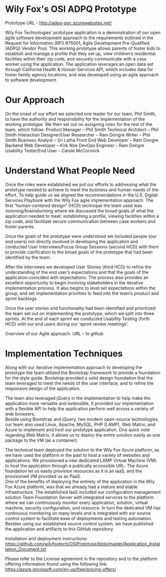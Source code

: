 # Wily Fox's OSI ADPQ Prototype

Prototype URL - 
http://adpq-poc.azurewebsites.net/ 

Wily Fox Technologies’ prototype application is a demonstration of our open agile software development approach to the requirements outlined in the Request for Information (RFI) #75001, Agile Development Pre-Qualified (ADPQ) Vendor Pool.  This working prototype allows parents of foster kids to establish and manage a profile that they set up, view children’s residential facilities within their zip code, and securely communicate with a case worker using the application.  The application leverages an open data set through California Health & Human Services API, which includes data for foster family agency locations, and was developed using an agile approach to software development. 

# Our Approach
On the onset of our effort we selected one leader for our team, Phil Smith, to have the authority and responsibility for the implementation of the working prototype.  We then set out on assigning roles for the rest of the team, which follow:
 Product Manager – Phil Smith 
 Technical Architect – Phil Smith
 Interaction Designer/User Researcher – Ram Dongre
 Writer – Phil Smith
 Business Analyst – Sri Latha 
 Front End Web Developer – Ram Dongre
 Backend Web Developer – Kirk Noe
 DevOps Engineer – Ram Dongre
 Usability Tester/End User – Carole McCormick
 
# Understand What People Need
Once the roles were established we put our efforts to addressing what the prototype needed to achieve to meet the business and human needs of the effort.  To help guide us we aligned the recommendations in the U.S. Digital Services Playbook with the Wily Fox agile implementation approach.  The first “human-centered design” (HCD) technique the team used was visioning/brainstorming where we discussed the broad goals of what the application needed to meet: establishing a profile, viewing facilities within a zip code, and facilitate secure communication between case workers and foster parents.  

Once the goals of the prototype were understood we included people (our end users) not directly involved in developing the application and conducted User Interviews/Focus Group Sessions (second HCD) with them to provide clarification to the broad goals of the prototype that had been identified by the team.  

After the interviews we developed User Stories (third HCD) to refine the understanding of the end user’s expectations and that the goals of the application coincided with expectations.  The process also provides an excellent opportunity to begin involving stakeholders in the iterative implementation process. It also begins to level set expectations within the group, and set implementation priorities to feed into the team’s product and sprint backlogs.  

Once the user stories and functionality had been identified and prioritized the team set out on implementing the prototype, which we split into three sprints.  At the end of each sprint we conducted Usability Testing (forth HCD) with our end users during our ‘sprint review meetings’.  

Overview of our Agile approach:
URL – to github 

# Implementation Techniques
Along with our iterative implementation approach to developing the prototype the team utilized the Bootstrap framework to provide a foundation for the style guide.  Bootstrap provided a solid design foundation that the team leveraged to meet the needs of the user interface, and to refine the responsive design of the application. 

The team also leveraged jQuery in the implementation to help make the application more versatile and extensible.  It provided our implementation with a flexible API to help the application perform well across a variety of web browsers.  
Beside using Bootstrap and jQuery, two modern open-source technologies, our team also used Linux, Apache, MySQL, PHP (LAMP), Web Matrix, and Azure to implement and host our prototype application.  One quick note regarding Web Matrix, it allows us to deploy the entire solution easily as one package to the VM (as a container).  

The technical team deployed the solution to the Wily Fox Azure platform, as we have used the platform in the past to host a variety of websites and applications.  We provisioned a new dedicated LAMP Virtual Machine (VM) to host the application through a publically accessible URL.  The Azure foundation let us easily provision resources as it is an IaaS, and the provisioned VM provided us as PaaS.  
One of the benefits of deploying the entirety of the application in the Wily Fox Azure platform, was that we already had a mature and stable infrastructure.  The established IaaS included our configuration management solution Team Foundation Server with integrated services to the platform where we can continuously monitor every application, solution, virtual machine, security configuration, and resource.  In turn the dedicated VM has continuous monitoring on many levels and is integrated with our source control system to facilitate ease of deployments and testing automation.  Besides using our established source control system, we have published the application and artifacts to this GitHub repository. 

Installation and deployment instructions: 
https://github.com/wilyfoxtech/OSIPrototype/blob/master/Application_Installation_Document.txt 

Please refer to the License agreement in the repository and to the platform offering information found using the following link.
https://azure.microsoft.com/en-us/free/pricing-offers/ 




